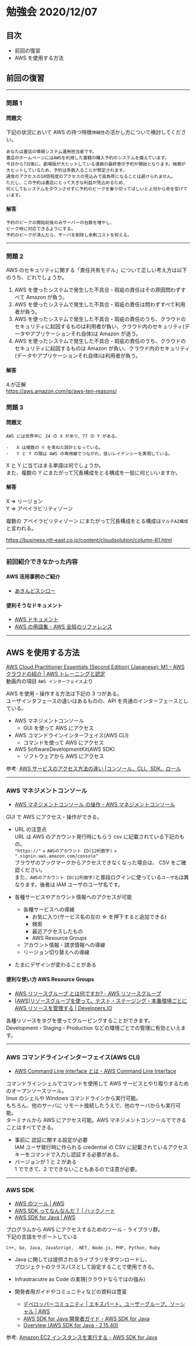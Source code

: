 # 勉強会 2020/12/07

## 目次

-   前回の復習
-   AWS を使用する方法

## 前回の復習

---

### 問題 1

#### 問題文

下記の状況において AWS の持つ特徴`伸縮性`の活かし方について検討してください。

```
あなたは書店の情報システム運用担当者です。
書店のホームページにはAWSを利用した書籍の購入予約のシステムを備えています。
今日から7日後に、劇場版が大ヒットしている漫画の最終巻の予約が開始となります。映画が大ヒットしているため、予約は多数入ることが想定されます。
通常のアクセスの10倍程度のアクセスの見込みで高負荷になることは避けられません。
ただし、この予約は書店にとって大きな利益が見込めるため、
何としてもシステムをダウンさせずに予約のピークを乗り切ってほしいと上司から命を受けています。
```

#### 解答

```
予約のピークの開始前後のみサーバーの台数を増やし、
ピーク時に対応できるようにする。
予約のピークが済んだら、サーバを削除し余剰コストを抑える。
```

---

### 問題 2

AWS のセキュリティに関する「責任共有モデル」について正しい考え方は以下のうち、どれでしょうか。

1. AWS を使ったシステムで発生した不具合・瑕疵の責任はその原因問わずすべて Amazon が負う。
2. AWS を使ったシステムで発生した不具合・瑕疵の責任は問わずすべて利用者が負う。
3. AWS を使ったシステムで発生した不具合・瑕疵の責任のうち、クラウドのセキュリティに起因するものは利用者が負い、クラウド内のセキュリティ(データやアプリケーションそれ自体)は Amazon が追う。
4. AWS を使ったシステムで発生した不具合・瑕疵の責任のうち、クラウドのセキュリティに起因するものは Amazon が負い、クラウド内のセキュリティ(データやアプリケーションそれ自体)は利用者が負う。

#### 解答

4.が正解  
https://aws.amazon.com/jp/aws-ten-reasons/

### 問題 3

#### 問題文

```
AWS には世界中に 24 の X があり、77 の Y がある。

-   X は複数の Y を束ねた設計となっている。
-   Y と Y の間は AWS の専用線でつながれ、低いレイテンシーを実現している。
```

X と Y に当てはまる単語は何でしょうか。  
また、複数の Y にまたがって冗長構成をとる構成を一般に何といいますか。

#### 解答

X ⇒ リージョン  
Y ⇒ アベイラビリティゾーン

複数の アベイラビリティゾーン にまたがって冗長構成をとる構成は`マルチAZ構成`と言われる。

https://business.ntt-east.co.jp/content/cloudsolution/column-81.html

---

### 前回紹介できなかった内容

#### AWS 活用事例のご紹介

-   [あきんどスシロー](https://classmethod.jp/cases/sushiro-sushiro-all-data/)

#### 便利そうなドキュメント

-   [AWS ドキュメント](https://docs.aws.amazon.com/ja_jp/index.html)
-   [AWS の用語集 - AWS 全般のリファレンス](https://docs.aws.amazon.com/ja_jp/general/latest/gr/glos-chap.html?id=docs_gateway)

---

## AWS を使用する方法

[AWS Cloud Practitioner Essentials (Second Edition) (Japanese): M1 – AWS クラウドの紹介 | AWS トレーニングと認定](https://www.aws.training/Details/eLearning?id=34398)  
動画内の項目 `AWS インターフェイス`より

AWS を使用・操作する方法は下記の 3 つがある。  
ユーザインタフェースの違いはあるものの、API を共通のインターフェースとしている。

-   AWS マネジメントコンソール
    -   GUI を使って AWS にアクセス
-   AWS コマンドラインインターフェイス(AWS CLI)
    -   コマンドを使って AWS にアクセス
-   AWS SoftwareDevelopmentKit(AWS SDK)
    -   ソフトウェアから AWS にアクセス

参考: [AWS サービスのアクセス方法の違い |コンソール、CLI、SDK、ロール](https://awsjp.com/AWS/hikaku/AWS-Service-access-hikaku.html)

---

### AWS マネジメントコンソール

-   [AWS マネジメントコンソール の操作 - AWS マネジメントコンソール](https://docs.aws.amazon.com/ja_jp/awsconsolehelpdocs/latest/gsg/getting-started.html?id=docs_gateway)

GUI で AWS にアクセス・操作ができる。

-   URL の注意点  
    URL は AWS のアカウント発行時にもらう csv に記載されている下記のもの。  
    `"https://"` + `AWSのアカウント ID(12桁数字)` + `".signin.aws.amazon.com/console"`  
    ブラウザのブックマークからアクセスできなくなった場合は、
    CSV をご確認ください。  
    また、`AWSのアカウント ID(12桁数字)`と普段ログインに使っている`ユーザ名`は異なります。後者は IAM ユーザのユーザ名です。

-   各種サービスやアカウント情報へのアクセスが可能

    -   各種サービスへの導線
        -   お気に入り(サービス名の左の ☆ を押下すると追加できる)
        -   検索
        -   最近アクセスしたもの
        -   AWS Resource Groups
    -   アカウント情報・請求情報への導線
    -   リージョン切り替えへの導線

-   たまにデザインが変わることがある

#### 便利な使い方 AWS Resource Groups

-   [AWS リソースグループ とは何ですか? - AWS リソースグループ](https://docs.aws.amazon.com/ja_jp/ARG/latest/userguide/welcome.html)
-   [[AWS]リソースグループを使って、テスト・ステージング・本番環境ごとに AWS リソースを管理する | Developers.IO](https://dev.classmethod.jp/articles/resurce-group/)

各種リソースをタグを使ってグルーピングすることができます。  
Development・Staging・Production などの環境ごとでの管理に有効といえます。

---

### AWS コマンドラインインターフェイス(AWS CLI)

-   [AWS Command Line Interface とは - AWS Command Line Interface](https://docs.aws.amazon.com/ja_jp/cli/latest/userguide/cli-chap-welcome.html)

コマンドラインシェルでコマンドを使用して AWS サービスとやり取りするためのオープンソースツール。  
linux のシェルや Windows コマンドラインから実行可能。  
もちろん、他のサーバに リモート接続したうえで、他のサーバからも実行可能。  
ターミナルから AWS にアクセス可能。AWS マネジメントコンソールでできることはすべてできる。

-   事前に 認証に関する設定が必要  
    IAM ユーザ発行時に作られる credential の CSV に記載されているアクセスキーをコマンドで入力し認証する必要がある。
-   バージョンが 1 と 2 がある  
    1 でできて、2 でできないこともあるので注意が必要。

---

### AWS SDK

-   [AWS のツール | AWS](https://aws.amazon.com/jp/tools/)
-   [AWS SDK ってなんなんだ？ | ハックノート](https://hacknote.jp/archives/57010/)
-   [AWS SDK for Java | AWS](https://aws.amazon.com/jp/sdk-for-java/)

プログラムから AWS にアクセスするためのツール・ライブラリ群。  
下記の言語をサポートしている

```
C++, Go, Java, JavaScript, .NET, Node.js, PHP, Python, Ruby
```

-   Java に関しては提供されるライブラリをダウンロードし、  
    プロジェクトのクラスパスとして設定することで使用できる。

-   Infrastracutre as Code の実現(クラウドならではの強み)

-   開発者用ガイドやコミュニティなどの資料は豊富
    -   [デベロッパーコミュニティ | エキスパート、ユーザーグループ、ソーシャル | AWS](https://aws.amazon.com/jp/developer/community/)
    -   [AWS SDK for Java 開発者ガイド - AWS SDK for Java](https://docs.aws.amazon.com/ja_jp/sdk-for-java/v1/developer-guide/welcome.html)
    -   [Overview (AWS SDK for Java - 2.15.40)](https://sdk.amazonaws.com/java/api/latest/)

参考: [Amazon EC2 インスタンスを実行する - AWS SDK for Java](https://docs.aws.amazon.com/ja_jp/sdk-for-java/v1/developer-guide/run-instance.html)
